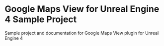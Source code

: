 # Google Maps View for Unreal Engine 4 Sample Project

Sample project and documentation for Google Maps View plugin for Unreal Engine 4
